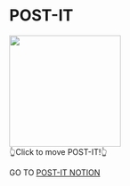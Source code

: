 # POST-IT
<a href="https://post-it.site" target="_blank"><img src="https://user-images.githubusercontent.com/38396374/119237379-74cc9900-bb77-11eb-8e8f-a95a3450ad67.png" width="200" height="200"/></a><br/>👆Click to move POST-IT!👆

GO TO [POST-IT NOTION](https://www.notion.so/POST-IT-156636b1c0ec4d8fabeeb4fd1470fb6a)
